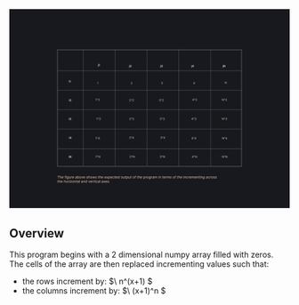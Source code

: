 <img src="./output/table.png">

## Overview
This program begins with a 2 dimensional numpy array filled with zeros. The cells of the array are then replaced incrementing values such that:
- the rows increment by: $\ n^(x+1) \$
- the columns increment by: $\ (x+1)^n \$